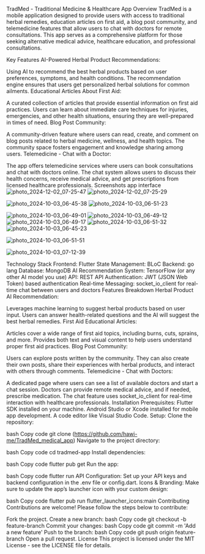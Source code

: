 TradMed - Traditional Medicine & Healthcare App
Overview
TradMed is a mobile application designed to provide users with access to traditional herbal remedies, education articles on first aid, a blog post community, and telemedicine features that allow users to chat with doctors for remote consultations. This app serves as a comprehensive platform for those seeking alternative medical advice, healthcare education, and professional consultations.

Key Features
AI-Powered Herbal Product Recommendations:

Using AI to recommend the best herbal products based on user preferences, symptoms, and health conditions. The recommendation engine ensures that users get personalized herbal solutions for common ailments.
Educational Articles About First Aid:

A curated collection of articles that provide essential information on first aid practices. Users can learn about immediate care techniques for injuries, emergencies, and other health situations, ensuring they are well-prepared in times of need.
Blog Post Community:

A community-driven feature where users can read, create, and comment on blog posts related to herbal medicine, wellness, and health topics. The community space fosters engagement and knowledge sharing among users.
Telemedicine - Chat with a Doctor:

The app offers telemedicine services where users can book consultations and chat with doctors online. The chat system allows users to discuss their health concerns, receive medical advice, and get prescriptions from licensed healthcare professionals.
Screenshots
app interface 
![photo_2024-12-02_07-25-47](https://github.com/user-attachments/assets/7422316a-f73c-42e7-965d-b1a6671551c0)
![photo_2024-12-02_07-25-29](https://github.com/user-attachments/assets/5890282a-497f-4e4c-a290-dd7ee17bc1d2)


![photo_2024-10-03_06-45-38](https://github.com/user-attachments/assets/dfcd13f5-8676-42fa-b6e1-be4affbb952d)
![photo_2024-10-03_06-51-23](https://github.com/user-attachments/assets/b78f16ca-45d2-466e-98e3-c724e80161ee)

![photo_2024-10-03_06-49-01](https://github.com/user-attachments/assets/dd309673-8aa0-4a9d-b4ed-8a6f75a035ee)
![photo_2024-10-03_06-49-12](https://github.com/user-attachments/assets/8e26c365-5e99-44a7-b41c-cb19fd7ba16e)
![photo_2024-10-03_06-49-17](https://github.com/user-attachments/assets/b7cb9cc2-3be7-4c0c-9f06-71dbfab6d369)
![photo_2024-10-03_06-51-32](https://github.com/user-attachments/assets/c3d83853-cd26-4b62-a05a-0fa30e6d0c62)
![photo_2024-10-03_06-45-23](https://github.com/user-attachments/assets/0f951664-f877-4d7a-9fa5-b4d17faeec80)

![photo_2024-10-03_06-51-51](https://github.com/user-attachments/assets/78bec3b5-628b-48db-a1a5-08a254a62bf5)

![photo_2024-10-03_07-12-39](https://github.com/user-attachments/assets/8d92b33a-e031-4e5d-acfe-f966d9d2023a)


Technology Stack
Frontend: Flutter
State Management: BLoC
Backend: go lang
Database: MongoDB
AI Recommendation System: TensorFlow (or any other AI model you use)
API: REST API
Authentication: JWT (JSON Web Token) based authentication
Real-time Messaging: socket_io_client for real-time chat between users and doctors
Features Breakdown
Herbal Product AI Recommendation:

Leverages machine learning to suggest herbal products based on user input.
Users can answer health-related questions and the AI will suggest the best herbal remedies.
First Aid Educational Articles:

Articles cover a wide range of first aid topics, including burns, cuts, sprains, and more.
Provides both text and visual content to help users understand proper first aid practices.
Blog Post Community:

Users can explore posts written by the community.
They can also create their own posts, share their experiences with herbal products, and interact with others through comments.
Telemedicine - Chat with Doctors:

A dedicated page where users can see a list of available doctors and start a chat session.
Doctors can provide remote medical advice, and if needed, prescribe medication.
The chat feature uses socket_io_client for real-time interaction with healthcare professionals.
Installation
Prerequisites:
Flutter SDK installed on your machine.
Android Studio or Xcode installed for mobile app development.
A code editor like Visual Studio Code.
Setup:
Clone the repository:

bash
Copy code
git clone (https://github.com/hawi-me/TradMed_medical_app)
Navigate to the project directory:

bash
Copy code
cd tradmed-app
Install dependencies:

bash
Copy code
flutter pub get
Run the app:

bash
Copy code
flutter run
API Configuration:
Set up your API keys and backend configuration in the .env file or config.dart.
Icons & Branding:
Make sure to update the app’s launcher icon with your custom design:

bash
Copy code
flutter pub run flutter_launcher_icons:main
Contributing
Contributions are welcome! Please follow the steps below to contribute:

Fork the project.
Create a new branch:
bash
Copy code
git checkout -b feature-branch
Commit your changes:
bash
Copy code
git commit -m 'Add a new feature'
Push to the branch:
bash
Copy code
git push origin feature-branch
Open a pull request.
License
This project is licensed under the MIT License - see the LICENSE file for details.
